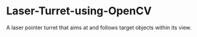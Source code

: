 # Laser-Turret-using-OpenCV
A laser pointer turret that aims at and follows target objects within its view.
